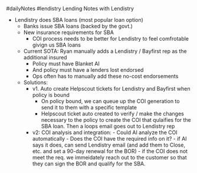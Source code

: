 #dailyNotes
#lendistry
Lending Notes with Lendistry
- Lendistry does SBA loans (most popular loan option)
	- Banks issue SBA loans (backed by the govt.)
	- New insurance requirements for SBA 
		- COI process needs to be better for Lendistry to feel comfrotable givign us SBA loans
	- Current SOTA: Ryan manually adds a Lendistry / Bayfirst rep as the additional insured 
		- Policy must have Blanket AI
		- And policy must have a lenders lost endorsed
		- Ops often has to manually add these no-cost endorsements 
	- Solutions:
		- v1. Auto create Helpscout tickets for Lendistry and Bayfirst when policy is bound
			- On policy bound, we can queue up the COI generation to send it to them with a specific template
			- Helpscout ticket auto created to verify / make the changes necessary to the policy to create the COI that qulaifies for the SBA loan. Then a loops email goes out to Lendistry rep
		- v2: COI analysis and integration:
				- Could AI analyze the COI automatically
					- Does the COI have the required info on it?
						- if AI says it does, can send Lendistry email (and add them to Close, etc. and set a 90-day renewal for the BOR)
						- if the COI does not meet the req. we immeidately reach out to the customer so that they can sign the BOR and qualify for the SBA.